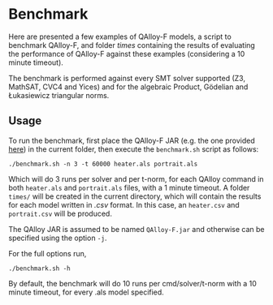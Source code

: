 # Benchmark

Here are presented a few examples of QAlloy-F models, a script to benchmark QAlloy-F, and folder *times* containing the results of evaluating the performance of QAlloy-F against these examples (considering a 10 minute timeout). 

The benchmark is performed against every SMT solver supported (Z3, MathSAT, CVC4 and Yices) and for the algebraic Product, Gödelian and Łukasiewicz triangular norms.

## Usage

To run the benchmark, first place the QAlloy-F JAR (e.g. the one provided [here](https://github.com/pf7/QAlloy-F/releases/tag/v1.0.0)) in the current folder, then execute the ```benchmark.sh``` script as follows:
```
./benchmark.sh -n 3 -t 60000 heater.als portrait.als
```
Which will do 3 runs per solver and per t-norm, for each QAlloy command in both ```heater.als``` and ```portrait.als``` files, with a 1 minute timeout. A folder ```times/``` will be created in the current directory, which will contain the results for each model written in *.csv* format. In this case,  an ```heater.csv``` and ```portrait.csv``` will be produced.

The QAlloy JAR is assumed to be named ```QAlloy-F.jar``` and otherwise can be specified using the option ```-j```.

For the full options run,
```
./benchmark.sh -h
```

By default, the benchmark will do 10 runs per cmd/solver/t-norm with a 10 minute timeout, for every .als model specified.
